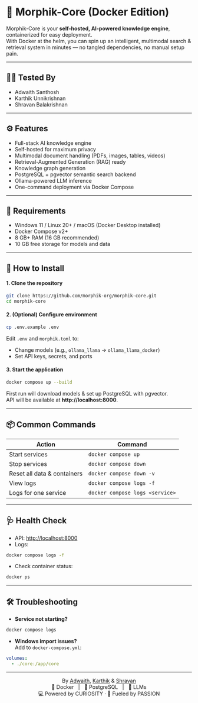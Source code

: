 # 🧠 Morphik-Core (Docker Edition)


Morphik-Core is your **self-hosted, AI-powered knowledge engine**, containerized for easy deployment.  
With Docker at the helm, you can spin up an intelligent, multimodal search & retrieval system in minutes — no tangled dependencies, no manual setup pain.

---

## 👨‍💻 Tested By
- Adwaith Santhosh  
- Karthik Unnikrishnan  
- Shravan Balakrishnan  

---

## ⚙️ Features
- Full-stack AI knowledge engine  
- Self-hosted for maximum privacy  
- Multimodal document handling (PDFs, images, tables, videos)  
- Retrieval-Augmented Generation (RAG) ready  
- Knowledge graph generation  
- PostgreSQL + pgvector semantic search backend  
- Ollama-powered LLM inference  
- One-command deployment via Docker Compose  

---

## 🧠 Requirements
- Windows 11 / Linux 20+ / macOS (Docker Desktop installed)  
- Docker Compose v2+  
- 8 GB+ RAM (16 GB recommended)  
- 10 GB free storage for models and data  

---

## 🚀 How to Install

#### 1. Clone the repository
```bash
git clone https://github.com/morphik-org/morphik-core.git
cd morphik-core
```

#### 2. (Optional) Configure environment
```bash
cp .env.example .env
```
Edit `.env` and `morphik.toml` to:
- Change models (e.g., `ollama_llama` → `ollama_llama_docker`)  
- Set API keys, secrets, and ports  

#### 3. Start the application
```bash
docker compose up --build
```
First run will download models & set up PostgreSQL with pgvector.  
API will be available at **http://localhost:8000**.

---

## 📦 Common Commands

| Action                       | Command                          |
|------------------------------|-----------------------------------|
| Start services               | `docker compose up`               |
| Stop services                | `docker compose down`             |
| Reset all data & containers  | `docker compose down -v`           |
| View logs                    | `docker compose logs -f`           |
| Logs for one service         | `docker compose logs <service>`    |

---

## 🩺 Health Check
- API: [http://localhost:8000](http://localhost:8000)  
- Logs:  
```bash
docker compose logs -f
```
- Check container status:  
```bash
docker ps
```

---

## 🛠 Troubleshooting
- **Service not starting?**  
```bash
docker compose logs
```
- **Windows import issues?**  
Add to `docker-compose.yml`:
```yaml
volumes:
  - ./core:/app/core
```

---

<p align="center">
  By <a href="https://www.linkedin.com/in/adwaith-santhosh-046371334">Adwaith</a>, 
  <a href="https://www.linkedin.com/in/karthik-unnikrishnan-b40739334">Karthik</a> & 
  <a href="https://www.linkedin.com/in/shravan-balakrishnan">Shravan</a> <br>
  🐳 Docker &nbsp; | &nbsp; 🐘 PostgreSQL &nbsp; | &nbsp; 🤖 LLMs <br>
  💻 Powered by CURIOSITY · 🚀 Fueled by PASSION
</p>
